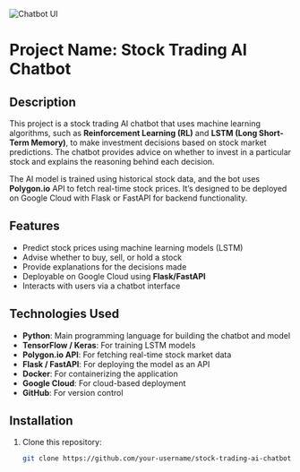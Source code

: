 ![Chatbot UI](r'C:\Users\pavan\Downloads\stock_trading_chatbot.webp')

# Project Name: Stock Trading AI Chatbot

## Description

This project is a stock trading AI chatbot that uses machine learning algorithms, such as **Reinforcement Learning (RL)** and **LSTM (Long Short-Term Memory)**, to make investment decisions based on stock market predictions. The chatbot provides advice on whether to invest in a particular stock and explains the reasoning behind each decision.

The AI model is trained using historical stock data, and the bot uses **Polygon.io** API to fetch real-time stock prices. It’s designed to be deployed on Google Cloud with Flask or FastAPI for backend functionality.

## Features

- Predict stock prices using machine learning models (LSTM)
- Advise whether to buy, sell, or hold a stock
- Provide explanations for the decisions made
- Deployable on Google Cloud using **Flask/FastAPI**
- Interacts with users via a chatbot interface

## Technologies Used

- **Python**: Main programming language for building the chatbot and model
- **TensorFlow / Keras**: For training LSTM models
- **Polygon.io API**: For fetching real-time stock market data
- **Flask / FastAPI**: For deploying the model as an API
- **Docker**: For containerizing the application
- **Google Cloud**: For cloud-based deployment
- **GitHub**: For version control

## Installation

1. Clone this repository:
   ```sh
   git clone https://github.com/your-username/stock-trading-ai-chatbot.git
